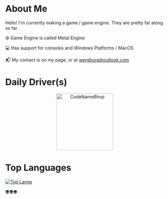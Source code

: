 # About Me
Hello! I'm currently making a game / game engine. They are pretty far along so far.

⚙️ Game Engine is called Metal Engine

💻 Has support for consoles and Windows Platforms / MacOS

📬 My contact is on my page, or at wergburg@outlook.com

# Daily Driver(s)


<p align="center"><img height="180em" src="https://github-profile-summary-cards.vercel.app/api/cards/profile-details?username=CodeNameBhop&theme=github_dark" alt="CodeNameBhop" align = "center"/></p>

# Top Languages

[![Top Langs](https://github-readme-stats.vercel.app/api/top-langs/?username=codenamebhop&layout=compact)](https://github.com/anuraghazra/github-readme-stats)


















👽👽👽

